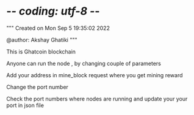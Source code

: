 # -*- coding: utf-8 -*-
"""
Created on Mon Sep  5 19:35:02 2022

@author: Akshay Ghatiki
"""

This is Ghatcoin blockchain

Anyone can run the node , by changing couple of parameters

Add your address in mine_block request where you get mining reward

Change the port number

Check the port numbers where nodes are running and update your your port in json file

